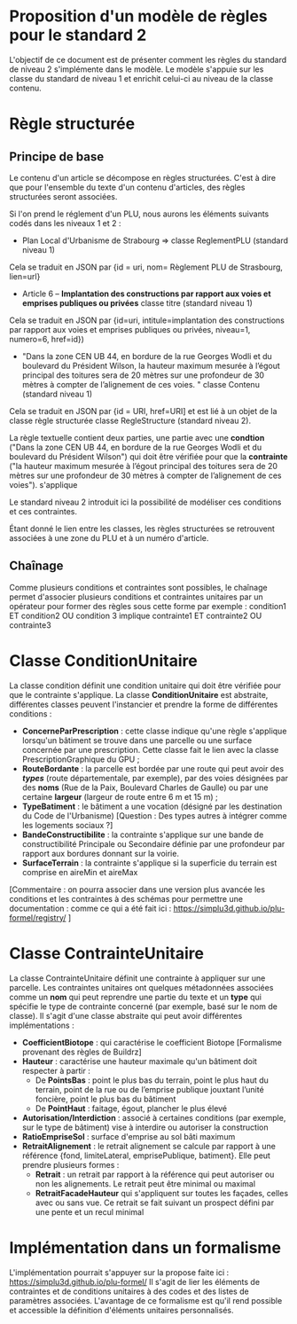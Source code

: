 # Proposition d'un modèle de règles pour le standard 2

L'objectif de ce document est de présenter comment les règles du standard de niveau 2 s'implémente dans le modèle. Le modèle s'appuie sur les classe du standard de niveau 1  et enrichit celui-ci au niveau de la classe contenu.

# Règle structurée

## Principe de base

Le contenu d'un article se décompose en règles structurées. C'est à dire que pour l'ensemble du texte d'un contenu d'articles, des règles structurées seront associées.

Si l'on prend le réglement d'un PLU, nous aurons les éléments suivants codés dans les niveaux 1 et 2 : 

- Plan Local d'Urbanisme de Strabourg => classe ReglementPLU (standard niveau 1)

Cela se traduit en JSON par  {id = uri, nom= Règlement PLU de Strasbourg, lien=url}

- Article 6 – **Implantation des constructions par rapport aux voies et emprises publiques ou privées** classe titre (standard niveau 1)

Cela se traduit en JSON par  {id=uri, intitule=implantation des constructions par rapport aux voies et emprises publiques ou privées, niveau=1, numero=6, href=id})

- "Dans  la  zone CEN UB 44,  en bordure  de la  rue Georges Wodli  et du  boulevard du  Président Wilson, la  hauteur maximum  mesurée à l’égout principal  des  toitures  sera de  20 mètres sur une profondeur  de  30 mètres  à compter de  l’alignement  de ces  voies. " classe Contenu (standard niveau 1)

Cela se traduit en JSON par  {id = URI, href=URI] et est lié à un objet de la classe règle structurée classe RegleStructure (standard niveau 2). 

La règle textuelle contient deux parties, une partie avec une **condtion** ("Dans  la  zone CEN UB 44,  en bordure  de la  rue Georges Wodli  et du  boulevard du  Président Wilson") qui doit être vérifiée pour que la **contrainte**  ("la  hauteur maximum  mesurée à l’égout principal  des  toitures  sera de  20 mètres sur une profondeur  de  30 mètres  à compter de  l’alignement  de ces  voies"). s'applique  

Le standard niveau 2 introduit ici la possibilité de modéliser ces conditions et ces contraintes.

Étant donné le lien entre les classes, les règles structurées se retrouvent associées à une zone du PLU et à un numéro d'article.

## Chaînage

Comme plusieurs conditions et contraintes  sont possibles, le chaînage permet d'associer plusieurs conditions et contraintes unitaires par un opérateur pour former des règles sous cette forme par exemple :
condition1 ET condition2 OU condition 3 implique contrainte1 ET contrainte2 OU contrainte3

# Classe ConditionUnitaire

La classe condition définit une condition unitaire qui doit être vérifiée pour que le contrainte s'applique. La classe **ConditionUnitaire** est abstraite, différentes classes peuvent l'instancier et prendre la forme de différentes conditions :

- **ConcerneParPrescription** : cette classe indique qu'une règle s'applique lorsqu'un bâtiment se trouve dans une parcelle ou une surface concernée  par une prescription. Cette classe fait le lien avec la classe PrescriptionGraphique du GPU ;
- **RouteBordante** :  la parcelle est bordée par une route qui peut avoir des  ***types*** (route départementale, par exemple), par des voies désignées par des **noms** (Rue de la Paix, Boulevard Charles de Gaulle) ou par une certaine **largeur** (largeur de route entre 6 m et 15 m) ;
- **TypeBatiment** : le bâtiment a une vocation (désigné par les destination du Code de l'Urbanisme) [Question : Des types autres à intégrer comme les logements sociaux ?]
- **BandeConstructibilite** : la contrainte s'applique sur une bande de constructibilité Principale ou Secondaire définie par une profondeur par rapport aux bordures donnant sur la voirie.
- **SurfaceTerrain** : la contrainte s'applique si la superficie du terrain est comprise en aireMin et aireMax
 
[Commentaire : on pourra associer dans une version plus avancée les conditions et les contraintes à des schémas pour permettre une documentation : comme ce qui a été fait ici : https://simplu3d.github.io/plu-formel/registry/ ]


# Classe ContrainteUnitaire

La classe ContrainteUnitaire définit une contrainte à appliquer sur une parcelle. Les contraintes unitaires ont quelques métadonnées associées comme un **nom** qui peut reprendre une partie du texte et un **type** qui spécifie le type de contrainte concerné (par exemple, basé sur le nom de classe). Il s'agit d'une classe abstraite qui peut avoir différentes implémentations :

- **CoefficientBiotope** : qui caractérise le coefficient Biotope [Formalisme provenant des règles de Buildrz]
- **Hauteur** : caractérise une hauteur maximale qu'un bâtiment doit respecter à partir :
	- De **PointsBas** : point le plus bas du terrain, point le plus haut du terrain,  point de la rue ou de l’emprise publique jouxtant l’unité foncière, point le plus bas du bâtiment 
	- De **PointHaut** : faitage, égout, plancher le plus élevé
- **Autorisation/Interdiction** : associé à certaines conditions (par exemple, sur le type de bâtiment) vise à interdire ou autoriser la construction
- **RatioEmpriseSol** : surface d'emprise au sol bâti maximum
- **RetraitAlignement** : le retrait alignement se calcule par rapport à une référence {fond, limiteLateral,  emprisePublique, batiment}. Elle peut prendre plusieurs formes :
	- **Retrait** : un retrait par rapport à la référence qui peut autoriser ou non les alignements. Le retrait peut être minimal ou maximal
	- **RetraitFacadeHauteur** qui s'appliquent sur toutes les façades, celles avec ou sans vue. Ce retrait se fait suivant un prospect défini par une pente et un recul minimal

# Implémentation dans un formalisme

L'implémentation pourrait s'appuyer sur la propose faite ici : https://simplu3d.github.io/plu-formel/ 
Il s'agit de lier les éléments de contraintes et de conditions unitaires à des codes et des listes de paramètres associées. L'avantage de ce formalisme est qu'il rend possible et accessible la définition d'éléments unitaires personnalisés.



